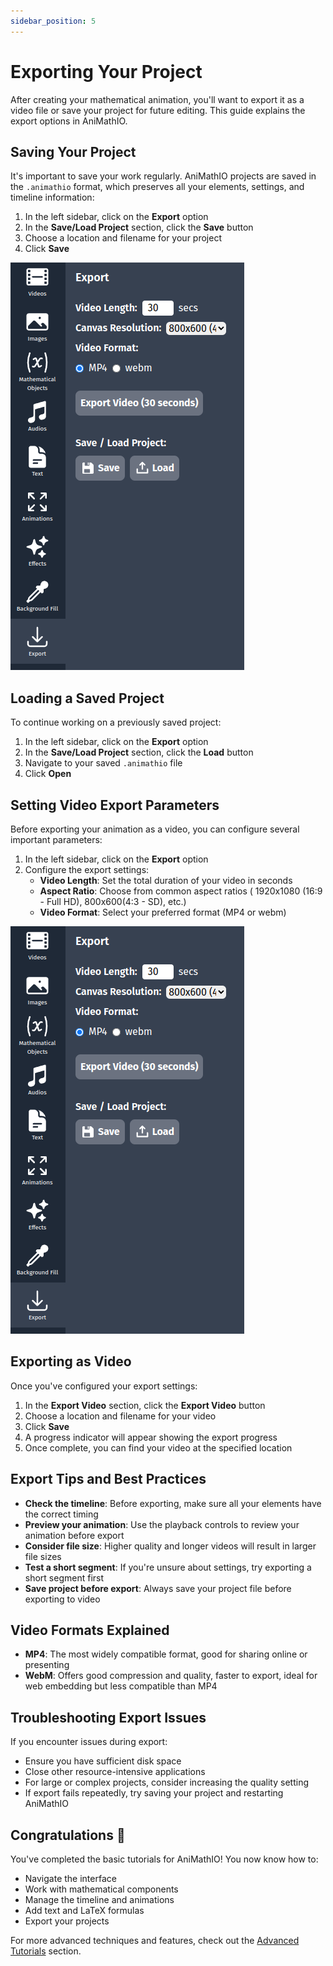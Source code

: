 ```yaml
---
sidebar_position: 5
---
```


# Exporting Your Project

After creating your mathematical animation, you'll want to export it as a video file or save your project for future editing. This guide explains the export options in AniMathIO.

## Saving Your Project

It's important to save your work regularly. AniMathIO projects are saved in the `.animathio` format, which preserves all your elements, settings, and timeline information:

1. In the left sidebar, click on the **Export** option
2. In the **Save/Load Project** section, click the **Save** button
3. Choose a location and filename for your project
4. Click **Save**

![Saving a Project](./img/export-settings.png)

## Loading a Saved Project

To continue working on a previously saved project:

1. In the left sidebar, click on the **Export** option
2. In the **Save/Load Project** section, click the **Load** button
3. Navigate to your saved `.animathio` file
4. Click **Open**

## Setting Video Export Parameters

Before exporting your animation as a video, you can configure several important parameters:

1. In the left sidebar, click on the **Export** option
2. Configure the export settings:
   - **Video Length**: Set the total duration of your video in seconds
   - **Aspect Ratio**: Choose from common aspect ratios ( 1920x1080 (16:9 - Full HD), 800x600(4:3 - SD), etc.)
   - **Video Format**: Select your preferred format (MP4 or webm)

![Export Settings](./img/export-settings.png)

## Exporting as Video

Once you've configured your export settings:

1. In the **Export Video** section, click the **Export Video** button
2. Choose a location and filename for your video
3. Click **Save**
4. A progress indicator will appear showing the export progress
5. Once complete, you can find your video at the specified location

## Export Tips and Best Practices

- **Check the timeline**: Before exporting, make sure all your elements have the correct timing
- **Preview your animation**: Use the playback controls to review your animation before export
- **Consider file size**: Higher quality and longer videos will result in larger file sizes
- **Test a short segment**: If you're unsure about settings, try exporting a short segment first
- **Save project before export**: Always save your project file before exporting to video

## Video Formats Explained

- **MP4**: The most widely compatible format, good for sharing online or presenting
- **WebM**: Offers good compression and quality, faster to export, ideal for web embedding but less compatible than MP4

## Troubleshooting Export Issues

If you encounter issues during export:

- Ensure you have sufficient disk space
- Close other resource-intensive applications
- For large or complex projects, consider increasing the quality setting
- If export fails repeatedly, try saving your project and restarting AniMathIO

## Congratulations 🎉

You've completed the basic tutorials for AniMathIO! You now know how to:

- Navigate the interface
- Work with mathematical components
- Manage the timeline and animations
- Add text and LaTeX formulas
- Export your projects

For more advanced techniques and features, check out the [Advanced Tutorials](../category/tutorial-advanced-features) section.
